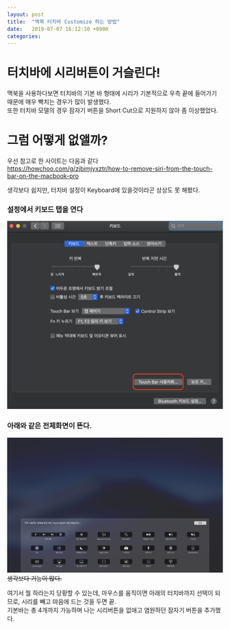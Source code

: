```yaml
---
layout: post
title:  "맥북 터치바 Customize 하는 방법"
date:   2019-07-07 16:12:10 +0900
categories: 
---
```


# 터치바에 시리버튼이 거슬린다!
맥북을 사용하다보면 터치바의 기본 바 형태에 시리가 기본적으로 우측 끝에 들어가기 때문에 매우 빡치는 경우가 많이 발생했다.  
또한 터치바 모델의 경우 잠자기 버튼을 Short Cut으로 지원하지 않아 좀 이상했었다.

# 그럼 어떻게 없앨까?
우선 참고로 한 사이트는 다음과 같다  
https://howchoo.com/g/zjbimjyxztr/how-to-remove-siri-from-the-touch-bar-on-the-macbook-pro

생각보다 쉽지만, 터치바 설정이 Keyboard에 있을것이라곤 상상도 못 해봤다.

### 설정에서 키보드 탭을 연다
![ss1](/assets/2019-07-07-Customize-Macbook-TouchBar/1.png) 

### 아래와 같은 전체화면이 뜬다.
![ss2](/assets/2019-07-07-Customize-Macbook-TouchBar/2.png) 
~~생각보다 기능이 많다.~~


여기서 뭘 하라는지 당황할 수 있는데, 마우스를 움직이면 아래의 터치바까지 선택이 되므로, 시리를 빼고 먀음에 드는 것을 두면 끝.  
기본바는 총 4개까지 가능하며 나는 시리버튼을 없애고 염원하던 잠자기 버튼을 추가했다.

